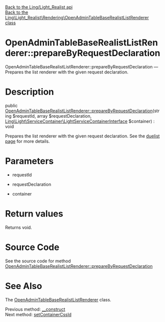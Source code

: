 [Back to the Ling/Light_Realist api](https://github.com/lingtalfi/Light_Realist/blob/master/doc/api/Ling/Light_Realist.md)<br>
[Back to the Ling\Light_Realist\Rendering\OpenAdminTableBaseRealistListRenderer class](https://github.com/lingtalfi/Light_Realist/blob/master/doc/api/Ling/Light_Realist/Rendering/OpenAdminTableBaseRealistListRenderer.md)


OpenAdminTableBaseRealistListRenderer::prepareByRequestDeclaration
================



OpenAdminTableBaseRealistListRenderer::prepareByRequestDeclaration — Prepares the list renderer with the given request declaration.




Description
================


public [OpenAdminTableBaseRealistListRenderer::prepareByRequestDeclaration](https://github.com/lingtalfi/Light_Realist/blob/master/doc/api/Ling/Light_Realist/Rendering/OpenAdminTableBaseRealistListRenderer/prepareByRequestDeclaration.md)(string $requestId, array $requestDeclaration, [Ling\Light\ServiceContainer\LightServiceContainerInterface](https://github.com/lingtalfi/Light/blob/master/doc/api/Ling/Light/ServiceContainer/LightServiceContainerInterface.md) $container) : void




Prepares the list renderer with the given request declaration.
See the [duelist page](https://github.com/lingtalfi/Light_Realist/blob/master/doc/pages/duelist.md) for more details.




Parameters
================


- requestId

    

- requestDeclaration

    

- container

    


Return values
================

Returns void.








Source Code
===========
See the source code for method [OpenAdminTableBaseRealistListRenderer::prepareByRequestDeclaration](https://github.com/lingtalfi/Light_Realist/blob/master/Rendering/OpenAdminTableBaseRealistListRenderer.php#L166-L231)


See Also
================

The [OpenAdminTableBaseRealistListRenderer](https://github.com/lingtalfi/Light_Realist/blob/master/doc/api/Ling/Light_Realist/Rendering/OpenAdminTableBaseRealistListRenderer.md) class.

Previous method: [__construct](https://github.com/lingtalfi/Light_Realist/blob/master/doc/api/Ling/Light_Realist/Rendering/OpenAdminTableBaseRealistListRenderer/__construct.md)<br>Next method: [setContainerCssId](https://github.com/lingtalfi/Light_Realist/blob/master/doc/api/Ling/Light_Realist/Rendering/OpenAdminTableBaseRealistListRenderer/setContainerCssId.md)<br>

